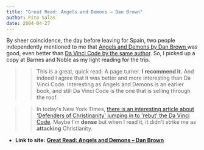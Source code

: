 ```yaml
---
title: "Great Read: Angels and Demons – Dan Brown"
author: Pito Salas
date: 2004-04-27
---
```


By sheer coincidence, the day before leaving for Spain, two people
independently mentioned to me that [Angels and Demons by Dan Brown
](<http://www.amazon.com/exec/obidos/tg/detail/-/0671027360/002-2245285-3016003?v=glance>)was
good, even better than [Da Vinci Code by the same
author](<http://www.amazon.com/exec/obidos/tg/detail/-/0385504209/002-2245285-3016003?v=glance>).
So, I picked up a copy at Barnes and Noble as my light reading for the trip.

>>

>> This is a great, quick read. A page turner. **I recommend it.** And indeed
I agree that it was better and more interesting than Da Vinci Code.
Interesting as Angels and Demons is an earlier book, and still Da Vinci Code
is the one that is selling through the roof.

>>

>> In today's New York Times, [there is an interesting article about
'Defenders of Christinanity' jumping in to 'rebut' the Da Vinci
Code](<http://www.nytimes.com/2004/04/27/books/27CODE.html?hp?8hpib>). Maybe
I'm **dense** but when I read it, it didn't strike me as **attacking**
Christianity.


* **Link to site:** **[Great Read: Angels and Demons – Dan Brown](None)**
